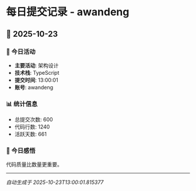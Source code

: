 # 每日提交记录 - awandeng

## 📅 2025-10-23

### 🎯 今日活动
- **主要活动**: 架构设计
- **技术栈**: TypeScript
- **提交时间**: 13:00:01
- **账号**: awandeng

### 📊 统计信息
- 总提交次数: 600
- 代码行数: 1240
- 活跃天数: 661

### 💭 今日感悟
代码质量比数量更重要。

---
*自动生成于 2025-10-23T13:00:01.815377*
